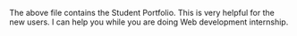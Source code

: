 The above file contains the Student Portfolio.
This is very helpful for the new users.
I can help you while you are doing Web development internship.
